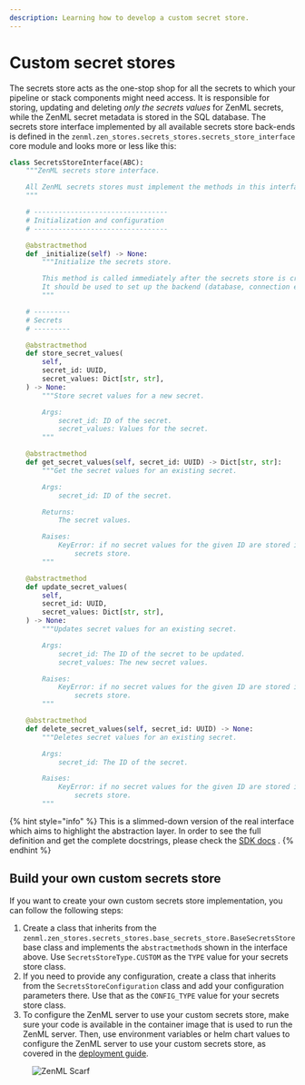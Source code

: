 ```yaml
---
description: Learning how to develop a custom secret store.
---
```


# Custom secret stores

The secrets store acts as the one-stop shop for all the secrets to which your pipeline or stack components might need access. It is responsible for storing, updating and deleting _only the secrets values_ for ZenML secrets, while the ZenML secret metadata is stored in the SQL database. The secrets store interface implemented by all available secrets store back-ends is defined in the `zenml.zen_stores.secrets_stores.secrets_store_interface` core module and looks more or less like this:

```python
class SecretsStoreInterface(ABC):
    """ZenML secrets store interface.

    All ZenML secrets stores must implement the methods in this interface.
    """

    # ---------------------------------
    # Initialization and configuration
    # ---------------------------------

    @abstractmethod
    def _initialize(self) -> None:
        """Initialize the secrets store.

        This method is called immediately after the secrets store is created.
        It should be used to set up the backend (database, connection etc.).
        """

    # ---------
    # Secrets
    # ---------

    @abstractmethod
    def store_secret_values(
        self,
        secret_id: UUID,
        secret_values: Dict[str, str],
    ) -> None:
        """Store secret values for a new secret.

        Args:
            secret_id: ID of the secret.
            secret_values: Values for the secret.
        """

    @abstractmethod
    def get_secret_values(self, secret_id: UUID) -> Dict[str, str]:
        """Get the secret values for an existing secret.

        Args:
            secret_id: ID of the secret.

        Returns:
            The secret values.

        Raises:
            KeyError: if no secret values for the given ID are stored in the
                secrets store.
        """

    @abstractmethod
    def update_secret_values(
        self,
        secret_id: UUID,
        secret_values: Dict[str, str],
    ) -> None:
        """Updates secret values for an existing secret.

        Args:
            secret_id: The ID of the secret to be updated.
            secret_values: The new secret values.

        Raises:
            KeyError: if no secret values for the given ID are stored in the
                secrets store.
        """

    @abstractmethod
    def delete_secret_values(self, secret_id: UUID) -> None:
        """Deletes secret values for an existing secret.

        Args:
            secret_id: The ID of the secret.

        Raises:
            KeyError: if no secret values for the given ID are stored in the
                secrets store.
        """
```

{% hint style="info" %}
This is a slimmed-down version of the real interface which aims to highlight the abstraction layer. In order to see the full definition and get the complete docstrings, please check the [SDK docs](https://sdkdocs.zenml.io/latest/core_code_docs/core-zen_stores.html#zenml.zen_stores.secrets_stores) .
{% endhint %}

## Build your own custom secrets store

If you want to create your own custom secrets store implementation, you can follow the following steps:

1. Create a class that inherits from the `zenml.zen_stores.secrets_stores.base_secrets_store.BaseSecretsStore` base class and implements the `abstractmethod`s shown in the interface above. Use `SecretsStoreType.CUSTOM` as the `TYPE` value for your secrets store class.
2. If you need to provide any configuration, create a class that inherits from the `SecretsStoreConfiguration` class and add your configuration parameters there. Use that as the `CONFIG_TYPE` value for your secrets store class.
3. To configure the ZenML server to use your custom secrets store, make sure your code is available in the container image that is used to run the ZenML server. Then, use environment variables or helm chart values to configure the ZenML server to use your custom secrets store, as covered in the [deployment guide](./README.md).

<figure><img src="https://static.scarf.sh/a.png?x-pxid=f0b4f458-0a54-4fcd-aa95-d5ee424815bc" alt="ZenML Scarf"><figcaption></figcaption></figure>
